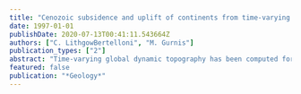 ```yaml
---
title: "Cenozoic subsidence and uplift of continents from time-varying dynamic topography"
date: 1997-01-01
publishDate: 2020-07-13T00:41:11.543664Z
authors: ["C. LithgowBertelloni", "M. Gurnis"]
publication_types: ["2"]
abstract: "Time-varying global dynamic topography has been computed for the entire Cenozoic, The spherical viscous-flow model is driven by a distribution of density heterogeneity based on Mesozoic and Cenozoic subduction. By using the calculated topography, the uplift and subsidence histories of five regions fixed to the North American, Indian, Australian, Indonesian, and South American continents are computed. Predicted vertical motions are in qualitative agreement with observed values except for India and South America. For Australia and North America, the predicted periods of uplift and subsidence are out of phase with respect to observations, but display the correct overall trend. The latest phase of uplift for North America is directly related to the cessation of Kula plate subduction after 48 Ma. Dynamic topography depends on the viscosity structure of the mantle; a lower mantle that is 50 times more viscous than the upper mantle yields the best agreement between modeled and predicted vertical motions. The presence of a low-viscosity channel beneath the lithosphere has only a small influence on our results. Compared to dynamic topography, the time-varying geoid is insignificant in controlling relative sea level."
featured: false
publication: "*Geology*"
---
```


